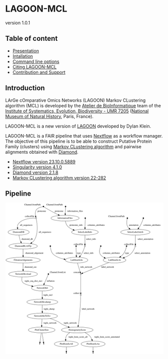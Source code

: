 # LAGOON-MCL

version 1.0.1

## Table of content

* [Presentation](index.md)
* [Intallation](installation.md)
* [Command line options](command.md)
* [Citing LAGOON-MCL](citation.md)
* [Contribution and Support](contact.md)

## Introduction

LArGe cOmparative Omics Networks (LAGOON) Markov CLustering algorithm (MCL) is developed by the [Atelier de BioInformatique](https://bioinfo.mnhn.fr/abi/presentation.EN.html) team of the [Institute of Systematics, Evolution, Biodiversity - UMR 7205](https://isyeb.mnhn.fr/en) ([National Museum of Natural History](https://www.mnhn.fr/en), Paris, France).

LAGOON-MCL is a new version of [LAGOON](https://github.com/Dylkln/LAGOON.git) developed by Dylan Klein.

LAGOON-MCL is a FAIR pipeline that uses [Nextflow](https://www.nextflow.io/) as a workflow manager. The objective of this pipeline is to be able to construct Putative Protein Family (clusters) using [Markov CLustering algorithm](https://github.com/micans/mcl) and pairwise alignments obtained with [Diamond](https://github.com/bbuchfink/diamond).

* [Nextflow version 23.10.0.5889](https://www.nextflow.io/docs/latest/index.html)
* [Singularity version 4.1.0](https://docs.sylabs.io/guides/4.1/user-guide/)
* [Diamond version 2.1.8](https://github.com/bbuchfink/diamond/wiki?)
* [Markov CLustering algorithm version 22-282](https://github.com/micans/mcl)

## Pipeline

![pipeline](images/pipeline.svg)